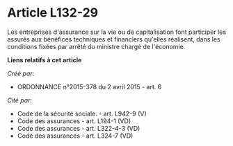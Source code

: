 # Article L132-29

Les entreprises d'assurance sur la vie ou de capitalisation font participer les assurés aux bénéfices techniques et
financiers qu'elles réalisent, dans les conditions fixées par arrêté du ministre chargé de l'économie.

**Liens relatifs à cet article**

_Créé par_:

  - ORDONNANCE n°2015-378 du 2 avril 2015 - art. 6

_Cité par_:

  - Code de la sécurité sociale. - art. L942-9 (V)
  - Code des assurances - art. L194-1 (VD)
  - Code des assurances - art. L322-4-3 (VD)
  - Code des assurances - art. L324-7 (VD)
